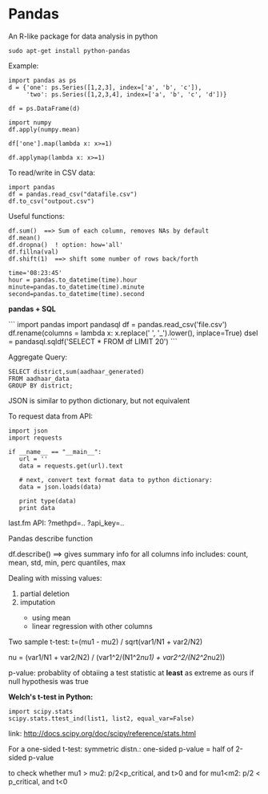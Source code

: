 Pandas
======

An R-like package for data analysis in python


```
sudo apt-get install python-pandas
```

<p>Example:</p>

```
import pandas as ps
d = {'one': ps.Series([1,2,3], index=['a', 'b', 'c']),
     'two': ps.Series([1,2,3,4], index=['a', 'b', 'c', 'd'])}

df = ps.DataFrame(d)

import numpy
df.apply(numpy.mean)

df['one'].map(lambda x: x>=1)

df.applymap(lambda x: x>=1)
```   

To read/write in CSV data:
```
import pandas
df = pandas.read_csv("datafile.csv")
df.to_csv("outpout.csv")
```

 Useful functions:
```
df.sum()  ==> Sum of each column, removes NAs by default
df.mean() 
df.dropna()  ! option: how='all'
df.fillna(val)
df.shift(1)  ==> shift some number of rows back/forth

time='08:23:45'
hour = pandas.to_datetime(time).hour
minute=pandas.to_datetime(time).minute
second=pandas.to_datetime(time).second

```

<p> <B> pandas + SQL </b> </p>
```
import pandas
import pandasql
df = pandas.read_csv('file.csv')
df.rename(columns = lambda x: x.replace(' ', '_').lower(), inplace=True)
dsel = pandasql.sqldf('SELECT * FROM df LIMIT 20')
```

Aggregate Query:
```
SELECT district,sum(aadhaar_generated) 
FROM aadhaar_data 
GROUP BY district;
```

JSON is similar to python dictionary, but not equivalent

To request data from API:
```
import json
import requests

if __name__ == "__main__":
   url = ''
   data = requests.get(url).text

   # next, convert text format data to python dictionary:
   data = json.loads(data)

   print type(data)
   print data

```

last.fm API: 
?methpd=..
?api_key=..

<p> Pandas describe function</p>

df.describe() ==> gives summary info for all columns
    info includes: count, mean, std, min, perc quantiles, max


<p> Dealing with missing values: </p>

<ol>
<li> partial deletion </li>
<li> imputation </li>
<ul>
<li> using mean </li>
<li> linear regression with other columns </li>
</ul>
</ol>

Two sample t-test:
t=(mu1 - mu2) / sqrt(var1/N1 + var2/N2)

nu = (var1/N1 + var2/N2) / (var1^2/(N1^2*nu1) + var2^2/(N2^2*nu2))

p-value: probablity of obtaiing a test statistic at <b>least</b> as
extreme as ours if null hypothesis was true

<b> Welch's t-test in Python: </b>
```
import scipy.stats
scipy.stats.ttest_ind(list1, list2, equal_var=False)

```
link: http://docs.scipy.org/doc/scipy/reference/stats.html

For a one-sided t-test:
symmetric distn.: one-sided p-value = half of 2-sided p-value

to check whether mu1 > mu2: p/2<p_critical, and t>0
and for mu1<m2: p/2 < p_critical, and t<0
